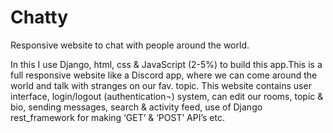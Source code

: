 # Chatty
Responsive website to chat with people around the world.

In this I use Django, html, css & JavaScript (2-5%) to build this app.This is a full responsive website like a Discord app, where we can come around the world and talk with stranges on our fav. topic. This website contains user interface, login/logout (authentication¬) system, can edit our rooms, topic & bio, sending messages, search & activity feed, use of Django rest_framework for making ‘GET’ & ‘POST’ API’s etc.

